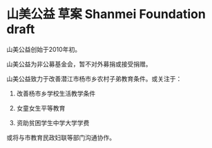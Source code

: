 # 山美公益 草案 Shanmei Foundation draft

山美公益创始于2010年初。

山美公益为非公募基金会，暂不对外募捐或接受捐赠。

山美公益致力于改善潜江市杨市乡农村子弟教育条件。或关注于：

1. 改善杨市乡学校生活教学条件

2. 女童女生平等教育

3. 资助贫困学生中学大学学费

或将与市教育民政妇联等部门沟通协作。
